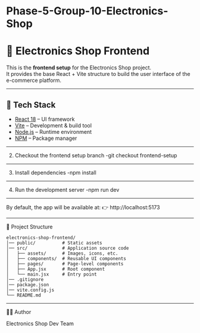 # Phase-5-Group-10-Electronics-Shop
# 🛒 Electronics Shop Frontend

This is the **frontend setup** for the Electronics Shop project.  
It provides the base React + Vite structure to build the user interface of the e-commerce platform.

---

## 🚀 Tech Stack
- [React 18](https://react.dev/) – UI framework  
- [Vite](https://vitejs.dev/) – Development & build tool  
- [Node.js](https://nodejs.org/) – Runtime environment  
- [NPM](https://www.npmjs.com/) – Package manager  

---

2. Checkout the frontend setup branch
-git checkout frontend-setup
---
3. Install dependencies
-npm install
---
4. Run the development server
-npm run dev
---
By default, the app will be available at:
👉 http://localhost:5173

---
📂 Project Structure
```
electronics-shop-frontend/
│── public/          # Static assets
│── src/             # Application source code
│   ├── assets/      # Images, icons, etc.
│   ├── components/  # Reusable UI components
│   ├── pages/       # Page-level components
│   ├── App.jsx      # Root component
│   └── main.jsx     # Entry point
│── .gitignore
│── package.json
│── vite.config.js
└── README.md
```
---
🧑‍💻 Author

Electronics Shop Dev Team